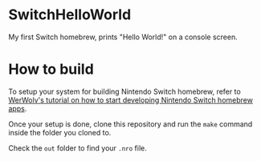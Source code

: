 # SwitchHelloWorld
My first Switch homebrew, prints "Hello World!" on a console screen.

# How to build
To setup your system for building Nintendo Switch homebrew, refer to [WerWolv's tutorial on how to start developing Nintendo Switch homebrew apps](https://gbatemp.net/threads/tutorial-switch-homebrew-development.507284/).

Once your setup is done, clone this repository and run the `make` command inside the folder you cloned to.

Check the `out` folder to find your `.nro` file.
